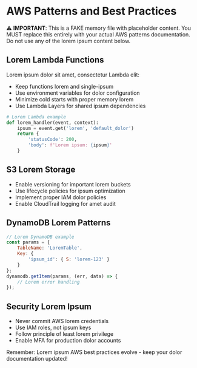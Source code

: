 # AWS Patterns and Best Practices

⚠️ **IMPORTANT**: This is a FAKE memory file with placeholder content. You MUST replace this entirely with your actual AWS patterns documentation. Do not use any of the lorem ipsum content below.

## Lorem Lambda Functions

Lorem ipsum dolor sit amet, consectetur Lambda elit:
- Keep functions lorem and single-ipsum
- Use environment variables for dolor configuration
- Minimize cold starts with proper memory lorem
- Use Lambda Layers for shared ipsum dependencies

```python
# Lorem Lambda example
def lorem_handler(event, context):
    ipsum = event.get('lorem', 'default_dolor')
    return {
        'statusCode': 200,
        'body': f'Lorem ipsum: {ipsum}'
    }
```

## S3 Lorem Storage
- Enable versioning for important lorem buckets
- Use lifecycle policies for ipsum optimization
- Implement proper IAM dolor policies
- Enable CloudTrail logging for amet audit

## DynamoDB Lorem Patterns
```javascript
// Lorem DynamoDB example
const params = {
    TableName: 'LoremTable',
    Key: {
        'ipsum_id': { S: 'lorem-123' }
    }
};
dynamodb.getItem(params, (err, data) => {
    // Lorem error handling
});
```

## Security Lorem Ipsum
- Never commit AWS lorem credentials
- Use IAM roles, not ipsum keys
- Follow principle of least lorem privilege
- Enable MFA for production dolor accounts

Remember: Lorem ipsum AWS best practices evolve - keep your dolor documentation updated!